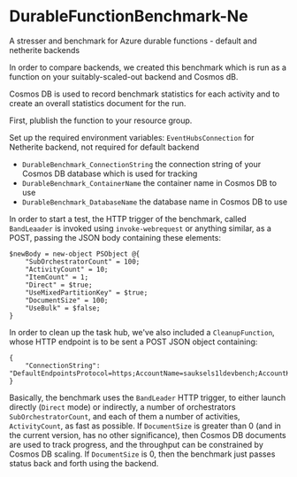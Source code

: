 # DurableFunctionBenchmark-Ne
A stresser and benchmark for Azure durable functions - default and netherite backends

In order to compare backends, we created this benchmark which is run as a function on your suitably-scaled-out backend and Cosmos dB.

Cosmos DB is used to record benchmark statistics for each activity and to create an overall statistics document for the run.

First, plublish the function to your resource group.

Set up the required environment variables:
`EventHubsConnection` for Netherite backend, not required for default backend

- `DurableBenchmark_ConnectionString` the connection string of your Cosmos DB database which is used for tracking
- `DurableBenchmark_ContainerName` the container name in Cosmos DB to use
- `DurableBenchmark_DatabaseName` the database name in Cosmos DB to use

In order to start a test, the HTTP trigger of the benchmark, called `BandLeaader` is invoked using `invoke-webrequest` or anything similar, as a POST, passing the JSON
body containing these elements:

```
$newBody = new-object PSObject @{  
    "SubOrchestratorCount" = 100;
    "ActivityCount" = 10;
    "ItemCount" = 1;
    "Direct" = $true;
    "UseMixedPartitionKey" = $true;
    "DocumentSize" = 100;
    "UseBulk" = $false;
}
```

In order to clean up the task hub, we've also included a `CleanupFunction`, whose HTTP endpoint is to be sent a POST JSON object containing:
```
{
    "ConnectionString":  "DefaultEndpointsProtocol=https;AccountName=sauksels1ldevbench;AccountKey=jdhn5kkz3fzKxxxxxxxyouthoughthiswasagoodkeYH4ojaoC9FTwL0r93WnojJIc8kiTQPzRUJIe4vj0ft+AStwGKJGg==;EndpointSuffix=core.windows.net"  
}
```

Basically, the benchmark uses the `BandLeader` HTTP trigger, to either launch directly (`Direct` mode) or indirectly, a number of 
orchestrators `SubOrchestratorCount`, and each of them a number of activities, `ActivityCount`, as fast as possible.  If `DocumentSize` is greater than 0
(and in the current version, has no other significance), then Cosmos DB documents are used to track progress, and the throughput can be constrained by Cosmos DB
scaling.   If `DocumentSize` is 0, then the benchmark just passes status back and forth using the backend.
